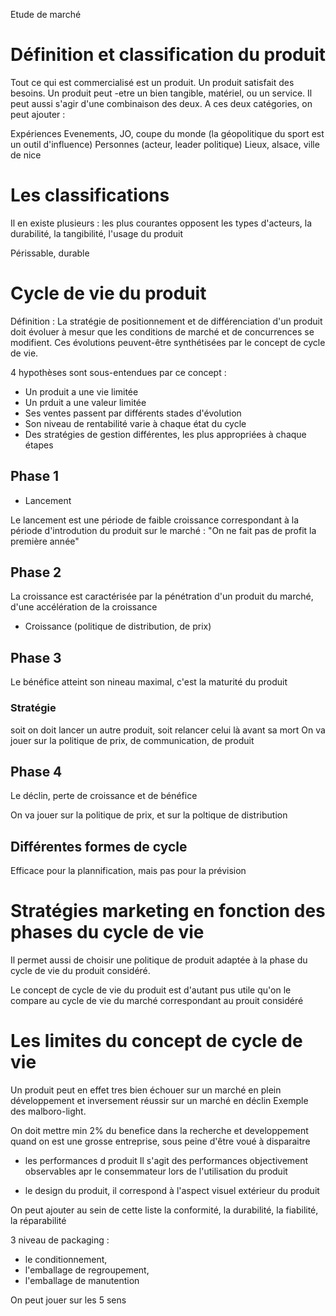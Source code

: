 Etude de marché

# Définition et classification du produit

Tout ce qui est commercialisé est un produit. Un produit satisfait des besoins. Un produit peut -etre un bien tangible, matériel, ou un service.
Il peut aussi s'agir d'une combinaison des deux.
A ces deux catégories, on peut ajouter :

Expériences 
Evenements, JO, coupe du monde (la géopolitique du sport est un outil d'influence)
Personnes (acteur, leader politique) 
Lieux, alsace, ville de nice


# Les classifications

Il en existe plusieurs : les plus courantes opposent les types d'acteurs, la durabilité, la tangibilité, l'usage du produit

Périssable, durable

# Cycle de vie du produit

Définition : La stratégie de positionnement et de différenciation d'un produit doit évoluer à mesur que les conditions de marché et de concurrences se modifient. 
Ces évolutions peuvent-être synthétisées par le concept de cycle de vie.

4 hypothèses sont sous-entendues par ce concept :
* Un produit a une vie limitée
* Un prduit a une valeur limitée
* Ses ventes passent par différents stades d'évolution
* Son niveau de rentabilité varie à chaque état du cycle
* Des stratégies de gestion différentes, les plus appropriées à chaque étapes

## Phase 1 

* Lancement

Le lancement est une période de faible croissance correspondant à la période d'introdution du produit sur le marché : "On ne fait pas de profit la première année"

## Phase 2

La croissance est caractérisée par la pénétration d'un produit du marché, d'une accélération de la croissance

* Croissance (politique de distribution, de prix)

## Phase 3 

Le bénéfice atteint son nineau maximal, c'est la maturité du produit

### Stratégie 

soit on doit lancer un autre produit, soit relancer celui là avant sa mort
On va jouer sur la politique de prix, de communication, de produit

## Phase 4

Le déclin, perte de croissance et de bénéfice

On va jouer sur la politique de prix, et sur la poltique de distribution

## Différentes formes de cycle 

Efficace pour la plannification, mais pas pour la prévision

# Stratégies marketing en fonction des phases du cycle de vie 

Il permet aussi de choisir une politique de produit adaptée à la phase du cycle de vie du produit considéré.

Le concept de cycle de vie du produit est d'autant pus utile qu'on le compare au cycle de vie du marché correspondant au prouit considéré 

# Les limites du concept de cycle de vie

Un produit peut en effet tres bien échouer sur un marché en plein développement et inversement réussir sur un marché en déclin 
Exemple des malboro-light. 

On doit mettre min 2% du benefice dans la recherche et developpement quand on est une grosse entreprise, sous peine d'être voué à disparaitre



* les performances d produit 
Il s'agit des performances objectivement observables apr le consemmateur lors de l'utilisation du produit

* le design du produit, il correspond à l'aspect visuel extérieur du produit

On peut ajouter au sein de cette liste la conformité, la durabilité, la fiabilité, la réparabilité

3 niveau de packaging :
* le conditionnement, 
* l'emballage de regroupement,
* l'emballage de manutention

On peut jouer sur les 5 sens
